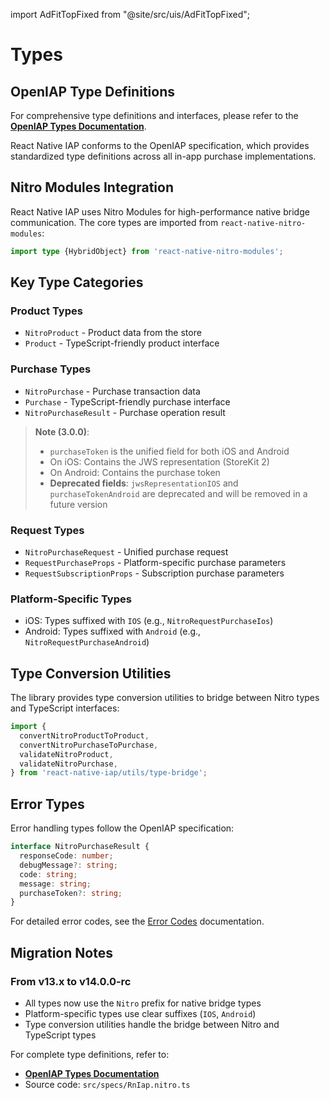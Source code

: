 import AdFitTopFixed from "@site/src/uis/AdFitTopFixed";

# Types

<AdFitTopFixed />

## OpenIAP Type Definitions

For comprehensive type definitions and interfaces, please refer to the **[OpenIAP Types Documentation](https://www.openiap.dev/docs/types)**.

React Native IAP conforms to the OpenIAP specification, which provides standardized type definitions across all in-app purchase implementations.

## Nitro Modules Integration

React Native IAP uses Nitro Modules for high-performance native bridge communication. The core types are imported from `react-native-nitro-modules`:

```typescript
import type {HybridObject} from 'react-native-nitro-modules';
```

## Key Type Categories

### Product Types

- `NitroProduct` - Product data from the store
- `Product` - TypeScript-friendly product interface

### Purchase Types

- `NitroPurchase` - Purchase transaction data
- `Purchase` - TypeScript-friendly purchase interface
- `NitroPurchaseResult` - Purchase operation result

> **Note (3.0.0)**:
>
> - `purchaseToken` is the unified field for both iOS and Android
> - On iOS: Contains the JWS representation (StoreKit 2)
> - On Android: Contains the purchase token
> - **Deprecated fields**: `jwsRepresentationIOS` and `purchaseTokenAndroid` are deprecated and will be removed in a future version

### Request Types

- `NitroPurchaseRequest` - Unified purchase request
- `RequestPurchaseProps` - Platform-specific purchase parameters
- `RequestSubscriptionProps` - Subscription purchase parameters

### Platform-Specific Types

- iOS: Types suffixed with `IOS` (e.g., `NitroRequestPurchaseIos`)
- Android: Types suffixed with `Android` (e.g., `NitroRequestPurchaseAndroid`)

## Type Conversion Utilities

The library provides type conversion utilities to bridge between Nitro types and TypeScript interfaces:

```typescript
import {
  convertNitroProductToProduct,
  convertNitroPurchaseToPurchase,
  validateNitroProduct,
  validateNitroPurchase,
} from 'react-native-iap/utils/type-bridge';
```

## Error Types

Error handling types follow the OpenIAP specification:

```typescript
interface NitroPurchaseResult {
  responseCode: number;
  debugMessage?: string;
  code: string;
  message: string;
  purchaseToken?: string;
}
```

For detailed error codes, see the [Error Codes](./error-codes) documentation.

## Migration Notes

### From v13.x to v14.0.0-rc

- All types now use the `Nitro` prefix for native bridge types
- Platform-specific types use clear suffixes (`IOS`, `Android`)
- Type conversion utilities handle the bridge between Nitro and TypeScript types

For complete type definitions, refer to:

- **[OpenIAP Types Documentation](https://www.openiap.dev/docs/types)**
- Source code: `src/specs/RnIap.nitro.ts`
